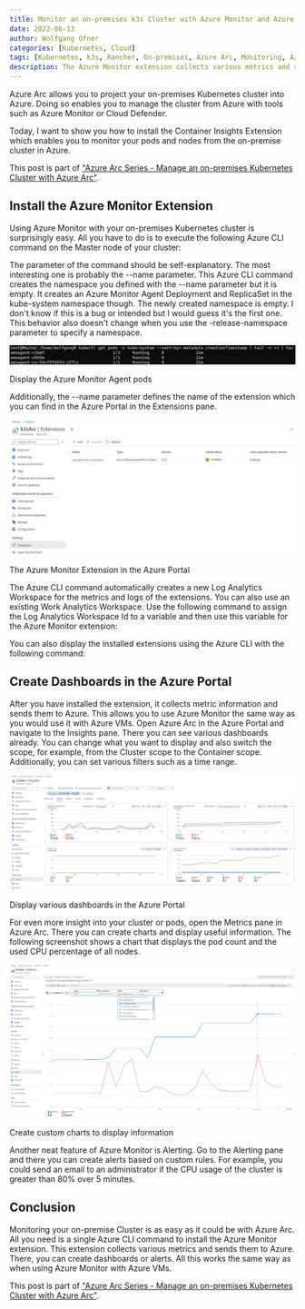 ```yaml
---
title: Monitor an on-premises k3s Cluster with Azure Monitor and Azure Arc
date: 2022-06-13
author: Wolfgang Ofner
categories: [Kubernetes, Cloud]
tags: [Kubernetes, k3s, Rancher, On-premises, Azure Arc, Monitoring, Azure Monitor]
description: The Azure Monitor extension collects various metrics and sends them to Azure. There, you can create dashboards or alerts with Azure Arc.
---
```


Azure Arc allows you to project your on-premises Kubernetes cluster into Azure. Doing so enables you to manage the cluster from Azure with tools such as Azure Monitor or Cloud Defender.

Today, I want to show you how to install the Container Insights Extension which enables you to monitor your pods and nodes from the on-premise cluster in Azure.

This post is part of ["Azure Arc Series - Manage an on-premises Kubernetes Cluster with Azure Arc"](/manage-on-premises-kubernetes-with-azure-arc).

## Install the Azure Monitor Extension

Using Azure Monitor with your on-premises Kubernetes cluster is surprisingly easy. All you have to do is to execute the following Azure CLI command on the Master node of your cluster:

<script src="https://gist.github.com/WolfgangOfner/df783364ca52544364f1636531a59efe.js"></script>

The parameter of the command should be self-explanatory. The most interesting one is probably the --name parameter. This Azure CLI command creates the namespace you defined with the --name parameter but it is empty. It creates an Azure Monitor Agent Deployment and ReplicaSet in the kube-system namespace though. The newly created namespace is empty. I don't know if this is a bug or intended but I would guess it's the first one. This behavior also doesn't change when you use the -release-namespace parameter to specify a namespace.

<div class="col-12 col-sm-10 aligncenter">
  <a href="/assets/img/posts/2022/06/Display-the-Azure-Monitor-Agent-pods.jpg"><img loading="lazy" src="/assets/img/posts/2022/06/Display-the-Azure-Monitor-Agent-pods.jpg" alt="Display the Azure Monitor Agent pods" /></a>
  
  <p>
   Display the Azure Monitor Agent pods
  </p>
</div>

Additionally, the --name parameter defines the name of the extension which you can find in the Azure Portal in the Extensions pane.

<div class="col-12 col-sm-10 aligncenter">
  <a href="/assets/img/posts/2022/06/The-Azure-Monitor-Extension-in-the-Azure-Portal.jpg"><img loading="lazy" src="/assets/img/posts/2022/06/The-Azure-Monitor-Extension-in-the-Azure-Portal.jpg" alt="The Azure Monitor Extension in the Azure Portal" /></a>
  
  <p>
   The Azure Monitor Extension in the Azure Portal
  </p>
</div>

The Azure CLI command automatically creates a new Log Analytics Workspace for the metrics and logs of the extensions. You can also use an existing Work Analytics Workspace. Use the following command to assign the Log Analytics Workspace Id to a variable and then use this variable for the Azure Monitor extension:

<script src="https://gist.github.com/WolfgangOfner/b7840583d94cde23630bab8c2c550e63.js"></script>

You can also display the installed extensions using the Azure CLI with the following command:

<script src="https://gist.github.com/WolfgangOfner/30c06c9670b898fcd518672d97a18ebf.js"></script>

## Create Dashboards in the Azure Portal

After you have installed the extension, it collects metric information and sends them to Azure. This allows you to use Azure Monitor the same way as you would use it with Azure VMs. Open Azure Arc in the Azure Portal and navigate to the Insights pane. There you can see various dashboards already. You can change what you want to display and also switch the scope, for example, from the Cluster scope to the Container scope. Additionally, you can set various filters such as a time range.

<div class="col-12 col-sm-10 aligncenter">
  <a href="/assets/img/posts/2022/06/Display-various-dashboards-in-the-Azure-Portal.jpg"><img loading="lazy" src="/assets/img/posts/2022/06/Display-various-dashboards-in-the-Azure-Portal.jpg" alt="Display various dashboards in the Azure Portal" /></a>
  
  <p>
   Display various dashboards in the Azure Portal
  </p>
</div>

For even more insight into your cluster or pods, open the Metrics pane in Azure Arc. There you can create charts and display useful information. The following screenshot shows a chart that displays the pod count and the used CPU percentage of all nodes.

<div class="col-12 col-sm-10 aligncenter">
  <a href="/assets/img/posts/2022/06/Create-custom-charts-to-display-information.jpg"><img loading="lazy" src="/assets/img/posts/2022/06/Create-custom-charts-to-display-information.jpg" alt="Create custom charts to display information" /></a>
  
  <p>
   Create custom charts to display information
  </p>
</div>

Another neat feature of Azure Monitor is Alerting. Go to the Alerting pane and there you can create alerts based on custom rules. For example, you could send an email to an administrator if the CPU usage of the cluster is greater than 80% over 5 minutes.

## Conclusion

Monitoring your on-premise Cluster is as easy as it could be with Azure Arc. All you need is a single Azure CLI command to install the Azure Monitor extension. This extension collects various metrics and sends them to Azure. There, you can create dashboards or alerts. All this works the same way as when using Azure Monitor with Azure VMs.

This post is part of ["Azure Arc Series - Manage an on-premises Kubernetes Cluster with Azure Arc"](/manage-on-premises-kubernetes-with-azure-arc).